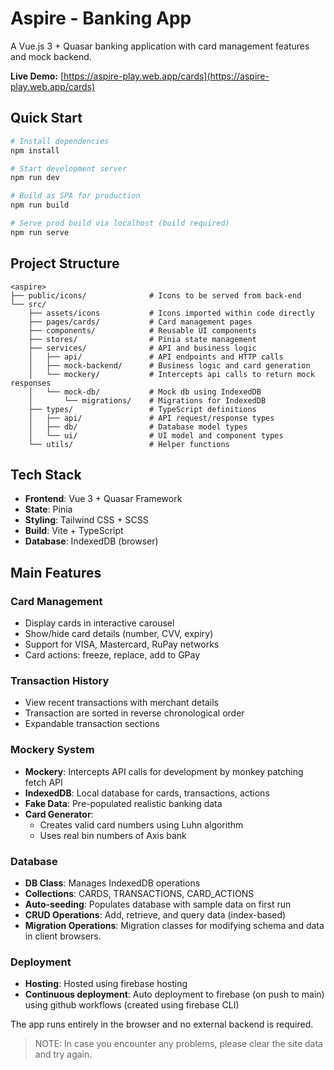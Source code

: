 # Aspire - Banking App

A Vue.js 3 + Quasar banking application with card management features and mock backend.

**Live Demo:** [https://aspire-play.web.app/cards](https://aspire-play.web.app/cards)

## Quick Start

```bash
# Install dependencies
npm install

# Start development server
npm run dev

# Build as SPA for production
npm run build

# Serve prod build via localhost (build required)
npm run serve
```

## Project Structure

```
<aspire>
├── public/icons/              # Icons to be served from back-end
└── src/
    ├── assets/icons           # Icons imported within code directly
    ├── pages/cards/           # Card management pages
    ├── components/            # Reusable UI components
    ├── stores/                # Pinia state management
    ├── services/              # API and business logic
    │   ├── api/               # API endpoints and HTTP calls
    │   ├── mock-backend/      # Business logic and card generation
    │   └── mockery/           # Intercepts api calls to return mock responses
    │   └── mock-db/           # Mock db using IndexedDB
    │       └── migrations/    # Migrations for IndexedDB
    ├── types/                 # TypeScript definitions
    │   ├── api/               # API request/response types
    │   ├── db/                # Database model types
    │   └── ui/                # UI model and component types
    └── utils/                 # Helper functions
```

## Tech Stack

- **Frontend**: Vue 3 + Quasar Framework
- **State**: Pinia
- **Styling**: Tailwind CSS + SCSS
- **Build**: Vite + TypeScript
- **Database**: IndexedDB (browser)

## Main Features

### Card Management

- Display cards in interactive carousel
- Show/hide card details (number, CVV, expiry)
- Support for VISA, Mastercard, RuPay networks
- Card actions: freeze, replace, add to GPay

### Transaction History

- View recent transactions with merchant details
- Transaction are sorted in reverse chronological order
- Expandable transaction sections

### Mockery System

- **Mockery**: Intercepts API calls for development by monkey patching fetch API
- **IndexedDB**: Local database for cards, transactions, actions
- **Fake Data**: Pre-populated realistic banking data
- **Card Generator**:
  - Creates valid card numbers using Luhn algorithm
  - Uses real bin numbers of Axis bank

### Database

- **DB Class**: Manages IndexedDB operations
- **Collections**: CARDS, TRANSACTIONS, CARD_ACTIONS
- **Auto-seeding**: Populates database with sample data on first run
- **CRUD Operations**: Add, retrieve, and query data (index-based)
- **Migration Operations**: Migration classes for modifying schema and data in client browsers.

### Deployment

- **Hosting**: Hosted using firebase hosting
- **Continuous deployment**: Auto deployment to firebase (on push to main) using github workflows (created using firebase CLI)

The app runs entirely in the browser and no external backend is required.

> NOTE: In case you encounter any problems, please clear the site data and try again.
